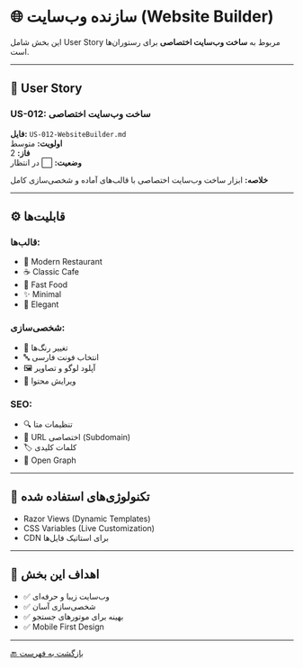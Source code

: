 # 🌐 سازنده وب‌سایت (Website Builder)

این بخش شامل User Story مربوط به **ساخت وب‌سایت اختصاصی** برای رستوران‌ها است.

---

## 📄 User Story

### US-012: ساخت وب‌سایت اختصاصی
**فایل:** `US-012-WebsiteBuilder.md`  
**اولویت:** متوسط  
**فاز:** 2  
**وضعیت:** ⬜ در انتظار

**خلاصه:** ابزار ساخت وب‌سایت اختصاصی با قالب‌های آماده و شخصی‌سازی کامل

---

## ⚙️ قابلیت‌ها

### قالب‌ها:
- 🎨 Modern Restaurant
- ☕ Classic Cafe
- 🍔 Fast Food
- ✨ Minimal
- 💎 Elegant

### شخصی‌سازی:
- 🎨 تغییر رنگ‌ها
- 🔤 انتخاب فونت فارسی
- 🖼️ آپلود لوگو و تصاویر
- 📝 ویرایش محتوا

### SEO:
- 🔍 تنظیمات متا
- 🔗 URL اختصاصی (Subdomain)
- 🏷️ کلمات کلیدی
- 📱 Open Graph

---

## 🔧 تکنولوژی‌های استفاده شده

- Razor Views (Dynamic Templates)
- CSS Variables (Live Customization)
- CDN برای استاتیک فایل‌ها

---

## 🎯 اهداف این بخش

- ✅ وب‌سایت زیبا و حرفه‌ای
- ✅ شخصی‌سازی آسان
- ✅ بهینه برای موتورهای جستجو
- ✅ Mobile First Design

---

[🔙 بازگشت به فهرست](../README.md)
